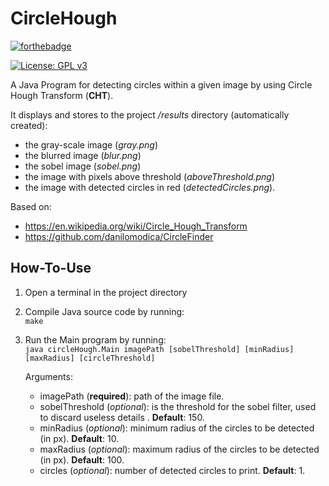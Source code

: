 # CircleHough
[![forthebadge](https://forthebadge.com/images/badges/made-with-java.svg)](https://forthebadge.com)

[![License: GPL v3](https://img.shields.io/badge/License-GPLv3-blue.svg)](https://www.gnu.org/licenses/gpl-3.0)

A Java Program for detecting circles within a given image by using Circle Hough Transform (**CHT**).

It displays and stores to the project */results* directory (automatically created): 
* the gray-scale image (*gray.png*)
* the blurred image (*blur.png*)
* the sobel image (*sobel.png*)
* the image with pixels above threshold (*aboveThreshold.png*)
* the image with detected circles in red (*detectedCircles.png*).

Based on:
* https://en.wikipedia.org/wiki/Circle_Hough_Transform
* https://github.com/danilomodica/CircleFinder

## How-To-Use

1) Open a terminal in the project directory <br>

2) Compile Java source code by running: <br>
``` make ``` <br>

3) Run the Main program by running: <br>
``` java circleHough.Main imagePath [sobelThreshold] [minRadius] [maxRadius] [circleThreshold] ```

    Arguments:
    * imagePath (**required**): path of the image file.
    * sobelThreshold (*optional*): is the threshold for the sobel filter, used to discard useless details . **Default**: 150.
    * minRadius (*optional*): minimum radius of the circles to be detected (in px). **Default**: 10.
    * maxRadius (*optional*): maximum radius of the circles to be detected (in px). **Default**: 100.
    * circles (*optional*): number of detected circles to print. **Default**: 1.


